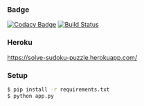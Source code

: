 ### Badge

[![Codacy Badge](https://app.codacy.com/project/badge/Grade/89a117c5dccb4e3c80a990501d7d60ac)](https://www.codacy.com/gh/ishi720/solve_sudoku_puzzle/dashboard?utm_source=github.com&amp;utm_medium=referral&amp;utm_content=ishi720/solve_sudoku_puzzle&amp;utm_campaign=Badge_Grade) [![Build Status](https://www.travis-ci.com/ishi720/solve_sudoku_puzzle.svg?branch=master)](https://www.travis-ci.com/ishi720/solve_sudoku_puzzle)

### Heroku

https://solve-sudoku-puzzle.herokuapp.com/

### Setup

```bash
$ pip install -r requirements.txt
$ python app.py
```
